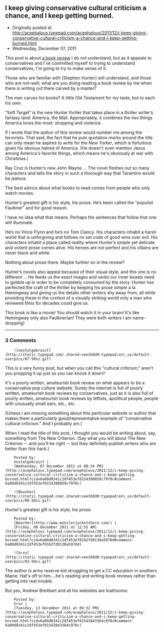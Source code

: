 ## I keep giving conservative cultural criticism a chance, and I keep getting burned.

 * Originally posted at http://acephalous.typepad.com/acephalous/2011/12/i-keep-giving-conservative-cultural-criticism-a-chance-and-i-keep-getting-burned.html
 * Wednesday, December 07, 2011



			

This post is about [a book review](http://bighollywood.breitbart.com/zleeman/2011/12/06/soft-target-book-review-avenge-santa-claus/) I do not understand, but as it appeals to conservatives and I've committed myself to trying to understand conservatives, I'm going to try to make sense of it.

Those who are familiar with [Stephen Hunter] will understand, and those who are not–well, what are you doing reading a book review by me when there is writing out there carved by a master?

The man carves his books? A little Old Testament for my taste, but to each his own.

“Soft Target” is the new Hunter thriller that takes place in a thriller writer’s fantasy land: America, the Mall. Appropriately, it combines the two things America loves the most: shopping and violence.

If I wrote that the author of this review would number me among the terrorists. That said, the fact that he puts quotation marks around the title can only mean he aspires to write for the _New Yorker_, which is fortuitous given his obvious hatred of America. (He doesn't even mention Jesus among America's favorite things, which means he's obviously at war with Christmas.)

Ray Cruz is Hunter’s new John Wayne ... The novel fleshes out so many characters and tells the story in such a thorough way that Tarantino would be jealous.

The best advice about what books to read comes from people who only watch movies.

Hunter’s greatest gift is his style, his prose. He’s been called the “populist Faulkner” and for good reason.

I have no idea what that means. Perhaps the sentences that follow that one will illuminate.

He’s no Vince Flynn and he’s no Tom Clancy. His characters inhabit a harsh world that is unforgiving and follows no set code of good wins over evil. His characters inhabit a place called reality where Hunter’s simple yet delicate and violent prose comes alive. His heroes are not perfect and his villains are never black and white.

Nothing about prose there. Maybe further on in the review?

Hunter’s novels also appeal because of their visual style, and this one is no different ... He feeds us the exact images and verbs our inner beasts need to gobble up in order to be completely consumed by the story. Hunter has perfected the craft of the thriller by keeping his prose simple a la Hemingway and giving us the details other writers shy away from, all while providing these in the context of a visually striking world only a man who reviewed films for decades could give us.

This book is like a movie! You should watch it in your brain! It's like Hemingway only also Faulknerian! They were both writers I am name-dropping!

		

* * *

### 3 Comments 

		

                
[]()

	

		![nostalgebraist](http://static.typepad.com/.shared:vee3ddd0:typepad:en\_us/default-userpics/07-50si.gif)
	

	

		

This is a very funny post, but when you call this "cultural criticism," aren't you propping it up just so you can knock it down?

It's a poorly written, amateurish book review on what appears to be a conservative pop culture website.  Surely the internet is full of poorly written, amateurish book reviews by conservatives, just as it is also full of poorly written, amateurish book reviews by leftists, apolitical people, people with unusually small ears, etc., etc.

(Unless I am missing something about this particular website or author that makes them a particularly good/representative example of "conservative cultural criticism."  And I probably am.)

When I read the title of this post, I thought you would be writing about, say, something from The New Criterion.  (Say what you will about The New Criterion -- and you'll be right -- but they definitely publish writers who are better than this hack.)

	

		Posted by:
		nostalgebraist |
		[Wednesday, 07 December 2011 at 08:34 PM](http://acephalous.typepad.com/acephalous/2011/12/i-keep-giving-conservative-cultural-criticism-a-chance-and-i-keep-getting-burned.html?cid=6a00d8341c2df453ef0154380059c7970c#comment-6a00d8341c2df453ef0154380059c7970c)

[]()

	

		![Beacher](http://static.typepad.com/.shared:vee3ddd0:typepad:en\_us/default-userpics/08-50si.gif)
	

	

		

Hunter’s greatest gift is his style, his prose.

	

		Posted by:
		[Beacher](http://www.monclerjacketshere.com/) |
		[Friday, 09 December 2011 at 12:55 AM](http://acephalous.typepad.com/acephalous/2011/12/i-keep-giving-conservative-cultural-criticism-a-chance-and-i-keep-getting-burned.html?cid=6a00d8341c2df453ef0162fd9130a5970d#comment-6a00d8341c2df453ef0162fd9130a5970d)

[]()

	

		![hrsn](http://static.typepad.com/.shared:vee3ddd0:typepad:en\_us/default-userpics/03-50si.gif)
	

	

		

The author is army reserve kid struggling to get a CC education in southern Maine. Hat's off to him....he's reading and writing book reviews rather than getting into real trouble.

But yes, Andrew Breitbart and all his websites are loathsome.

	

		Posted by:
		hrsn |
		[Tuesday, 13 December 2011 at 09:32 PM](http://acephalous.typepad.com/acephalous/2011/12/i-keep-giving-conservative-cultural-criticism-a-chance-and-i-keep-getting-burned.html?cid=6a00d8341c2df453ef01543843364c970c#comment-6a00d8341c2df453ef01543843364c970c)

		

        